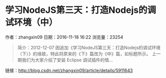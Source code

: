 # 学习NodeJS第三天：打造Nodejs的调试环境（中）
作者：zhangxin09
日期：2016-11-18 16:22
浏览量：23254
> 简介：2012-12-07 因追加《学习NodeJS第三天：打造Nodejs的调试环境（下）》的缘故，特此将原来的《下》篇改为《中》篇，如标题所示。
上一期我们为大家介绍了安装 Eclipse 调试插件的情...

 链接：http://blog.csdn.net/zhangxin09/article/details/5911643
